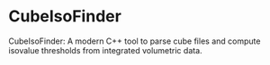 # CubeIsoFinder
CubeIsoFinder: A modern C++ tool to parse cube files and compute isovalue thresholds from integrated volumetric data.

